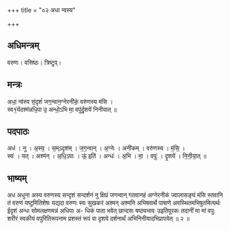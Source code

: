 +++
title = "०२ अधा न्वस्य"

+++
## अधिमन्त्रम्
वरुणः। वसिष्ठः। त्रिष्टुप्।

## मन्त्रः
अधा॒ न्व॑स्य सं॒दृशं॑ जग॒न्वान॒ग्नेरनी॑कं॒ वरु॑णस्य मंसि ।  
स्व१॒॑र्यदश्म॑न्नधि॒पा उ॒ अन्धो॒ऽभि मा॒ वपु॑र्दृ॒शये॑ निनीयात् ॥

## पदपाठः
अध॑ । नु । अ॒स्य॒ । स॒म्ऽदृश॑म् । ज॒ग॒न्वान् । अ॒ग्नेः । अनी॑कम् । वरु॑णस्य । मं॒सि॒ ।  
स्वः॑ । यत् । अश्म॑न् । अ॒धि॒ऽपाः । ऊं॒ इति॑ । अन्धः॑ । अ॒भि । मा॒ । वपुः॑ । दृ॒शये॑ । नि॒नी॒या॒त् ॥

## भाष्यम्
अध अधुना अस्य वरुणस्य सन्दृशं सन्दर्शनं नु क्षिप्रं जगन्वान् गतवानहं अग्नेरनीकं ज्वालासङ्घं मंसि स्तवानि तं वरुणं यष्टुमितिशेषः यद्यदा वरुणः स्वः सुखकरं अश्मन् अश्मनि अभिषवार्थे पाषाणे अवस्थितमभिषुतमित्यर्थः ईदृशं अन्धः सोमलक्षणमन्नं अधिपाः अ- धिकं पाता भवेत् छान्दसः षष्ठ्यभावः उइतिपूरकः तदानीं मा मां वपुः शरीरं स्वकीयं वपुरितिरूपनाम प्रशस्तं रूपं वा दृशये दर्शनार्थं अभिनिनीयादभिप्रापयेत् ॥ २ ॥